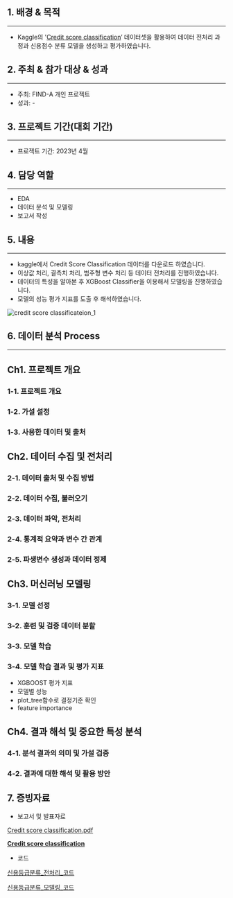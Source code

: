 ## 1. 배경 & 목적

---

- Kaggle의 '[Credit score classification](https://www.kaggle.com/datasets/parisrohan/credit-score-classification?datasetId=2289007&sortBy=voteCount&select=train.csv)’ 데이터셋을 활용하여 데이터 전처리 과정과 신용점수 분류 모델을 생성하고 평가하였습니다.

## 2. 주최 & 참가 대상 & 성과

---

- 주최: FIND-A 개인 프로젝트
- 성과: -

## 3. 프로젝트 기간(대회 기간)

---

- 프로젝트 기간: 2023년 4월

## 4. 담당 역할

---

- EDA
- 데이터 분석 및 모델링
- 보고서 작성

## 5. 내용

---

- kaggle에서 Credit Score Classification 데이터를 다운로드 하였습니다.
- 이상값 처리, 결측치 처리, 범주형 변수 처리 등 데이터 전처리를 진행하였습니다.
- 데이터의 특성을 알아본 후 XGBoost Classifier을 이용해서 모델링을 진행하였습니다.
- 모델의 성능 평가 지표를 도출 후 해석하였습니다.

![credit score classificateion_1](https://github.com/Gayeon6423/Project/assets/113704015/54c93965-fccc-4c86-91a9-f51c78ce5cec)

## 6. 데이터 분석 Process

---

## Ch1. 프로젝트 개요

### 1-1. 프로젝트 개요

### 1-2. 가설 설정

### 1-3. 사용한 데이터 및 출처

## Ch2. 데이터 수집 및 전처리

### 2-1. 데이터 출처 및 수집 방법

### 2-2. 데이터 수집, 불러오기

### 2-3. 데이터 파악, 전처리

### 2-4. 통계적 요약과 변수 간 관계

### 2-5. 파생변수 생성과 데이터 정제

## Ch3. 머신러닝 모델링

### 3-1. 모델 선정

### 3-2. 훈련 및 검증 데이터 분할

### 3-3. 모델 학습

### 3-4. 모델 학습 결과 및 평가 지표

- XGBOOST 평가 지표
- 모델별 성능
- plot_tree함수로 결정기준 확인
- feature importance

## Ch4. 결과 해석 및 중요한 특성 분석

### 4-1. 분석 결과의 의미 및 가설 검증

### 4-2. 결과에 대한 해석 및 활용 방안

## 7. 증빙자료

- 보고서 및 발표자료

[Credit score classification.pdf](https://drive.google.com/file/d/1lIYK9ZT2o9DuaqmuUApTA_6Ejg9riWCa/view?usp=sharing)

[****Credit score classification****](https://www.notion.so/Credit-score-classification-9d276ba6697543298cb8d8cbb0aead2d?pvs=21)

- 코드

[신용등급분류_전처리_코드](https://colab.research.google.com/drive/1rKLYdXhQpCoR0ZdSygRcaAChhMk1OmHx?usp=sharing)

[신용등급분류_모델링_코드](https://colab.research.google.com/drive/1QvJCPjHQmT-M3U0Kk988vzdwxjmVaZ3G?usp=sharing)
